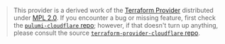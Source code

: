 > This provider is a derived work of the [Terraform Provider](https://github.com/cloudflare/terraform-provider-cloudflare)
> distributed under [MPL 2.0](https://www.mozilla.org/en-US/MPL/2.0/). If you encounter a bug or missing feature,
> first check the [`pulumi-cloudflare` repo](https://github.com/pulumi/pulumi-cloudflare/issues); however, if that doesn't turn up anything,
> please consult the source [`terraform-provider-cloudflare` repo](https://github.com/cloudflare/terraform-provider-cloudflare/issues).
